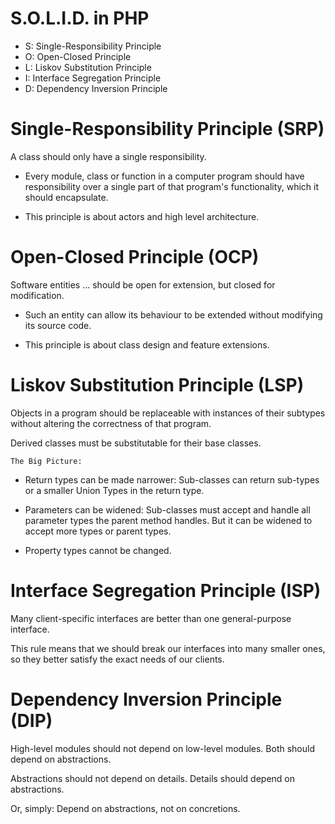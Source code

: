# S.O.L.I.D. in PHP

- S: Single-Responsibility Principle
- O: Open-Closed Principle
- L: Liskov Substitution Principle
- I: Interface Segregation Principle
- D: Dependency Inversion Principle

# Single-Responsibility Principle (SRP)
A class should only have a single responsibility.

- Every module, class or function in a computer program should have responsibility over a single part of that program's functionality, which it should encapsulate. 

- This principle is about actors and high level architecture.

# Open-Closed Principle (OCP)
Software entities ... should be open for extension, but closed for modification.

- Such an entity can allow its behaviour to be extended without modifying its source code. 

- This principle is about class design and feature extensions.

# Liskov Substitution Principle (LSP)
Objects in a program should be replaceable with instances of their subtypes without altering the correctness of that program.

Derived classes must be substitutable for their base classes.

`The Big Picture:`

- Return types can be made narrower: Sub-classes can return sub-types or a smaller Union Types in the return type.

- Parameters can be widened: Sub-classes must accept and handle all parameter types the parent method handles. But it can be widened to accept more types or parent types.

- Property types cannot be changed.


# Interface Segregation Principle (ISP)
Many client-specific interfaces are better than one general-purpose interface.

This rule means that we should break our interfaces into many smaller ones, so they better satisfy the exact needs of our clients.

# Dependency Inversion Principle (DIP)
 
 High-level modules should not depend on low-level modules. Both should depend on abstractions.

 Abstractions should not depend on details. Details should depend on abstractions.
 
 Or, simply: Depend on abstractions, not on concretions.

